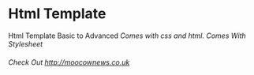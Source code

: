 # Html Template
Html Template Basic to Advanced
*Comes with css and html. Comes With Stylesheet*
###### Check Out http://moocownews.co.uk
